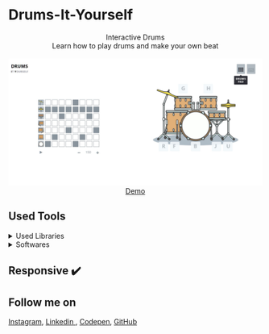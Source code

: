 # Drums-It-Yourself
<p align="center">
Interactive Drums<br>
Learn how to play drums and make your own beat
<br>
<br>        
<a href="https://houssemlachtar.github.io/Drums-It-Yourself/">
        <img alt="DrumsItYourself.com" src="./img/DrumsItYourself.com.jpg" />
    </a>
<br>
<a href="https://houssemlachtar.github.io/Drums-It-Yourself/">
        Demo
    </a>
</p>

## Used Tools

<details>
  <summary>Used Libraries</summary>
  

1. [JQuery](https://jquery.com).
2. [Font Awesome](https://fontawesome.com).      
3. [TweenMax](https://greensock.com/docs/v2/TweenMax).
        
</details>


<details>
  <summary>Softwares</summary>
  

1. [Adobe Illustrator](https://www.adobe.com): to sketch the drums.        

</details>


## Responsive ✔️


## Follow me on

[Instagram](https://www.instagram.com/houssem_lachtar/), [Linkedin ](https://www.linkedin.com/in/houssem-lachtar/), [Codepen](https://codepen.io/houssem-lachtar), [GitHub](https://github.com/houssemlachtar)
